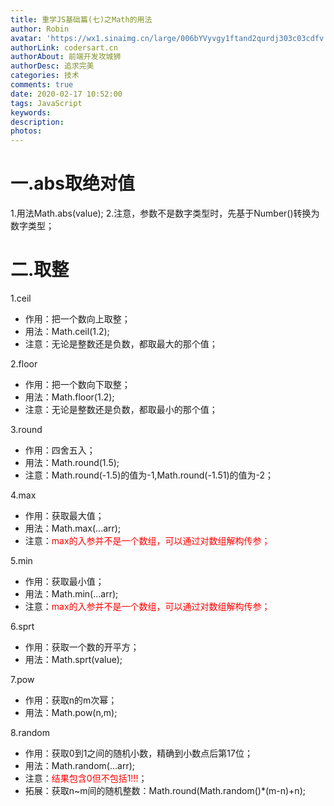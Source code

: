 ```yaml
---
title: 重学JS基础篇(七)之Math的用法
author: Robin
avatar: 'https://wx1.sinaimg.cn/large/006bYVyvgy1ftand2qurdj303c03cdfv.jpg'
authorLink: codersart.cn
authorAbout: 前端开发攻城狮
authorDesc: 追求完美
categories: 技术
comments: true
date: 2020-02-17 10:52:00
tags: JavaScript
keywords:
description:
photos:
---
```

# 一.abs取绝对值

1.用法Math.abs(value);
2.注意，参数不是数字类型时，先基于Number()转换为数字类型；

# 二.取整

1.ceil
  - 作用：把一个数向上取整；
  - 用法：Math.ceil(1.2);
  - 注意：无论是整数还是负数，都取最大的那个值；

2.floor
  - 作用：把一个数向下取整；
  - 用法：Math.floor(1.2);
  - 注意：无论是整数还是负数，都取最小的那个值；

3.round
  - 作用：四舍五入；
  - 用法：Math.round(1.5);
  - 注意：Math.round(-1.5)的值为-1,Math.round(-1.51)的值为-2；

4.max  
  - 作用：获取最大值；
  - 用法：Math.max(...arr);
  - 注意：<Font color="red">max的入参并不是一个数组，可以通过对数组解构传参；</Font>

5.min
  - 作用：获取最小值；
  - 用法：Math.min(...arr);
  - 注意：<Font color="red">max的入参并不是一个数组，可以通过对数组解构传参；</Font>  

6.sprt
  - 作用：获取一个数的开平方；
  - 用法：Math.sprt(value);

7.pow
  - 作用：获取n的m次幂；
  - 用法：Math.pow(n,m);

8.random
  - 作用：获取0到1之间的随机小数，精确到小数点后第17位；
  - 用法：Math.random(...arr);
  - 注意：<Font color="red">结果包含0但不包括1!!!</Font>； 
  - 拓展：获取n~m间的随机整数：Math.round(Math.random()*(m-n)+n);
